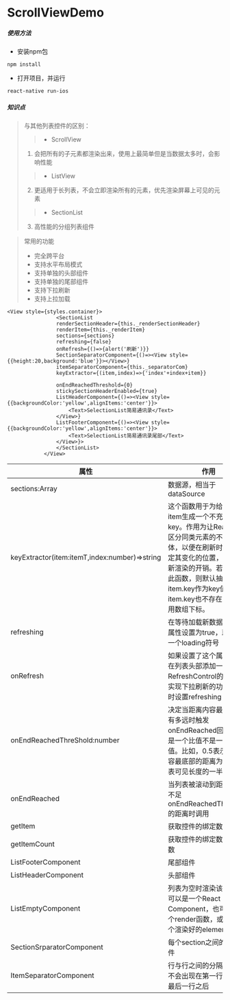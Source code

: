 # ScrollViewDemo
##### 使用方法
- 安装npm包
```
npm install
```
- 打开项目，并运行
```
react-native run-ios
```
##### 知识点
> 与其他列表控件的区别：
>> - ScrollView
> 1. 会把所有的子元素都渲染出来，使用上最简单但是当数据太多时，会影响性能
>> - ListView
> 2. 更适用于长列表，不会立即渲染所有的元素，优先渲染屏幕上可见的元素
>> - SectionList
> 3. 高性能的分组列表组件

> 常用的功能
> - 完全跨平台
> - 支持水平布局模式
> - 支持单独的头部组件
> - 支持单独的尾部组件
> - 支持下拉刷新
> - 支持上拉加载

```
<View style={styles.container}>
				<SectionList
				renderSectionHeader={this._renderSectionHeader}
				renderItem={this._renderItem}
				sections={sections}
				refreshing={false}
				onRefresh={()=>{alert('刷新')}}
				SectionSeparatorComponent={()=><View style={{height:20,background:'blue'}}></View>}
				itemSeparatorComponent={this._separatorCom}
				keyExtractor={(item,index)=>{'index'+index+item}}
				
				onEndReachedThreshold={0}
				stickySectionHeaderEnabled={true}
				ListHeaderComponent={()=><View style={{backgroundColor:'yellow',alignItems:'center'}}>
					<Text>SelectionList简易通讯录</Text>
				</View>}
				ListFooterComponent={()=><View style={{backgroundColor:'yellow',alignItems:'center'}}>
					<Text>SelectionList简易通讯录尾部</Text>
				</View>}>
				</SectionList>
			</View>
```
属性 | 作用 
---|---
sections:Array | 数据源，相当于dataSource
keyExtractor(item:itemT,index:number)=>string | 这个函数用于为给定的item生成一个不充分的key。作用为让React能够区分同类元素的不同个体，以便在刷新时能够确定其变化的位置，减少重新渲染的开销。若不指定此函数，则默认抽取item.key作为key值。若item.key也不存在，则使用数组下标。
refreshing | 在等待加载新数据时将此属性设置为true，就会显示一个loading符号
onRefresh | 如果设置了这个属性就会在列表头部添加一个RefreshControl的控件，实现下拉刷新的功能，同时设置refreshing
onEndReachedThreShold:number | 决定当距离内容最底部还有多远时触发onEndReached回调。这是一个比值不是一个像素值。比如，0.5表示距离内容最底部的距离为当前列表可见长度的一半时触发
onEndReached|当列表被滚动到距离底部不足onEndReachedThreshold的距离时调用
getItem | 获取控件的绑定数据
getItemCount | 获取控件的绑定数据的条数
ListFooterComponent | 尾部组件
ListHeaderComponent | 头部组件
ListEmptyComponent | 列表为空时渲染该组件，可以是一个React Component，也可以是一个render函数，或者是一个渲染好的element 
SectionSrparatorComponent | 每个section之间的分隔组件
ItemSeparatorComponent | 行与行之间的分隔组件，不会出现在第一行之前或最后一行之后
